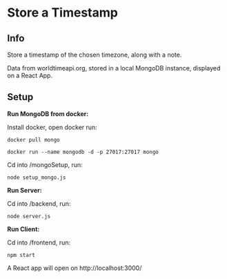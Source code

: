 # Store a Timestamp

## Info

Store a timestamp of the chosen timezone, along with a note.

Data from worldtimeapi.org, stored in a local MongoDB instance, displayed on a React App.

## Setup

**Run MongoDB from docker:**

Install docker, open docker run:

```
docker pull mongo
```

```
docker run --name mongodb -d -p 27017:27017 mongo
```

Cd into /mongoSetup, run:

```
node setup_mongo.js
```

**Run Server:**

Cd into /backend, run:

```
node server.js
```

**Run Client:**

Cd into /frontend, run:

```
npm start
```

A React app will open on http://localhost:3000/
